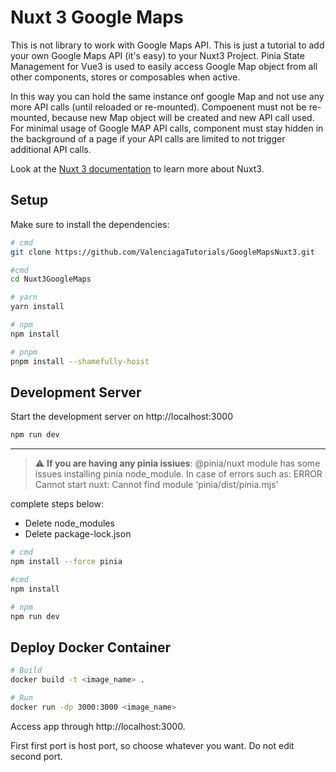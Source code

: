 # Nuxt 3 Google Maps

This is not library to work with Google Maps API. This is just a tutorial to add your own Google Maps API (it's easy) to your Nuxt3 Project. Pinia State Management for Vue3 is used to easily access Google Map object from all other components, stores or composables when active.

In this way you can hold the same instance onf google Map and not use any more API calls (until reloaded or re-mounted). Compoenent must not be re-mounted, because new Map object will be created and new API call used. For minimal usage of Google MAP API calls, component must stay hidden in the background of a page if your API calls are limited to not trigger additional API calls.

Look at the [Nuxt 3 documentation](https://nuxt.com/docs/getting-started/introduction) to learn more about Nuxt3.

## Setup

Make sure to install the dependencies:

```bash
# cmd
git clone https://github.com/ValenciagaTutorials/GoogleMapsNuxt3.git

#cmd
cd Nuxt3GoogleMaps

# yarn
yarn install

# npm
npm install

# pnpm
pnpm install --shamefully-hoist
```

## Development Server

Start the development server on http://localhost:3000

```bash
npm run dev
```
---

> :warning: **If you are having any pinia issiues**: @pinia/nuxt module has some issues installing pinia node_module. In case of errors such as: ERROR Cannot start nuxt: Cannot find module 'pinia/dist/pinia.mjs'

complete steps below:

-   Delete node_modules
-   Delete package-lock.json

```bash
# cmd
npm install --force pinia

#cmd
npm install

# npm
npm run dev
```

## Deploy Docker Container

```bash
# Build
docker build -t <image_name> .

# Run
docker run -dp 3000:3000 <image_name>
```

Access app through http://localhost:3000.

First first port is host port, so choose whatever you want. Do not edit second port.

